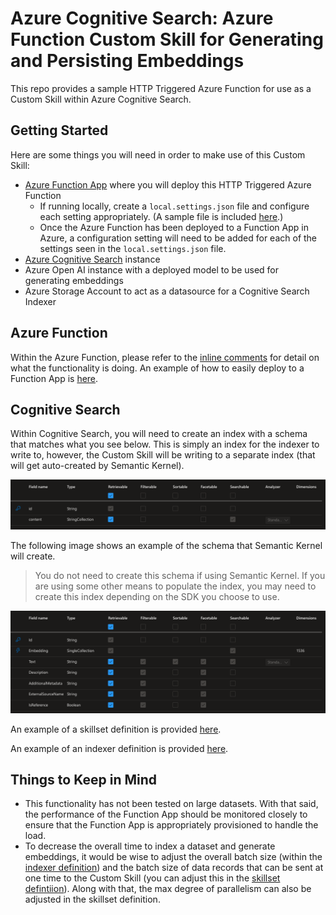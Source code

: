 # Azure Cognitive Search: Azure Function Custom Skill for Generating and Persisting Embeddings

This repo provides a sample HTTP Triggered Azure Function for use as a Custom Skill within Azure Cognitive Search.

## Getting Started

Here are some things you will need in order to make use of this Custom Skill:

- [Azure Function App](https://learn.microsoft.com/en-us/azure/azure-functions/create-first-function-cli-csharp?tabs=linux%2Cazure-cli) where you will deploy this HTTP Triggered Azure Function
  - If running locally, create a `local.settings.json` file and configure each setting appropriately. (A sample file is included [here](./sample.local.settings.json).)
  - Once the Azure Function has been deployed to a Function App in Azure, a configuration setting will need to be added for each of the settings seen in the `local.settings.json` file.
- [Azure Cognitive Search](https://learn.microsoft.com/en-us/azure/search/search-get-started-portal) instance
- Azure Open AI instance with a deployed model to be used for generating embeddings
- Azure Storage Account to act as a datasource for a Cognitive Search Indexer

## Azure Function

Within the Azure Function, please refer to the [inline comments](./ChunkerAndEmbeddingGenerator.cs) for detail on what the functionality is doing.  An example of how to easily deploy to a Function App is [here](https://learn.microsoft.com/en-us/azure/azure-functions/create-first-function-cli-csharp?tabs=linux%2Cazure-cli).

## Cognitive Search

Within Cognitive Search, you will need to create an index with a schema that matches what you see below.  This is simply an index for the indexer to write to, however, the Custom Skill will be writing to a separate index (that will get auto-created by Semantic Kernel).

![image info](./Assets/skillsetindex.png)

The following image shows an example of the schema that Semantic Kernel will create.  

>You do not need to create this schema if using Semantic Kernel.  If you are using some other means to populate the index, you may need to create this index depending on the SDK you choose to use.

![image info](./Assets/targetindex.png)

An example of a skillset definition is provided [here](./Assets/skillset.json).

An example of an indexer definition is provided [here](./Assets/indexer.json).

## Things to Keep in Mind

- This functionality has not been tested on large datasets.  With that said, the performance of the Function App should be monitored closely to ensure that the Function App is appropriately provisioned to handle the load.
- To decrease the overall time to index a dataset and generate embeddings, it would be wise to adjust the overall batch size (within the [indexer definition]((./Assets/indexer.json))) and the batch size of data records that can be sent at one time to the Custom Skill (you can adjust this in the [skillset defintiion](./Assets/skillset.json)).  Along with that, the max degree of parallelism can also be adjusted in the skillset definition.
